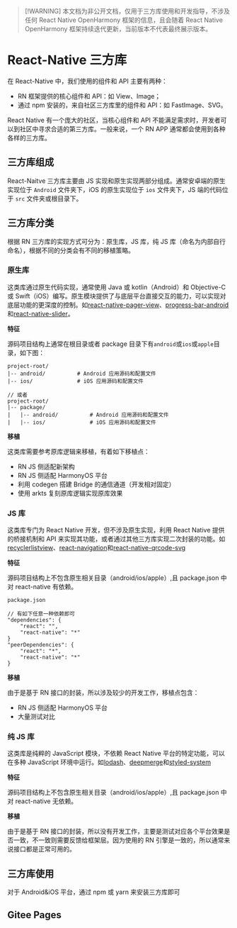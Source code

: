 > [!WARNING] 本文档为非公开文档，仅用于三方库使用和开发指导，不涉及任何 React Native OpenHarmony 框架的信息，且会随着 React Native OpenHarmony 框架持续迭代更新，当前版本不代表最终展示版本。

# React-Native 三方库

在 React-Native 中，我们使用的组件和 API 主要有两种：

- RN 框架提供的核心组件和 API：如 View、Image；
- 通过 npm 安装的，来自社区三方库里的组件和 API：如 FastImage、SVG。

React Native 有一个庞大的社区，当核心组件和 API 不能满足需求时，开发者可以到社区中寻求合适的第三方库。一般来说，一个 RN APP 通常都会使用到各种各样的三方库。

## 三方库组成

React-Naitve 三方库主要由 JS 实现和原生实现两部分组成。通常安卓端的原生实现位于 `Android` 文件夹下，iOS 的原生实现位于 `ios` 文件夹下，JS 端的代码位于 `src` 文件夹或根目录下。

## 三方库分类

根据 RN 三方库的实现方式可分为：原生库，JS 库，纯 JS 库（命名为内部自行命名），根据不同的分类会有不同的移植策略。

### 原生库

这类库通过原生代码实现，通常使用 Java 或 kotlin（Android）和 Objective-C 或 Swift（iOS）编写。原生模块提供了与底层平台直接交互的能力，可以实现对底层功能的更深度的控制。如[react-native-pager-view](https://github.com/callstack/react-native-pager-view)、[progress-bar-android](https://github.com/react-native-progress-view/progress-bar-android)和[react-native-slider](https://github.com/callstack/react-native-slider/tree/main)。

**特征**

源码项目结构上通常在根目录或者 package 目录下有`android`或`ios`或`apple`目录，如下图：

```
project-root/
|-- android/          # Android 应用源码和配置文件
|-- ios/              # iOS 应用源码和配置文件

// 或者
project-root/
|-- package/
|   |-- android/          # Android 应用源码和配置文件
|   |-- ios/              # iOS 应用源码和配置文件
```

**移植**

这类库需要参考原库逻辑来移植，有着如下移植点：

- RN JS 侧适配新架构
- RN JS 侧适配 HarmonyOS 平台
- 利用 codegen 搭建 Bridge 的通信通道（开发相对固定）
- 使用 arkts 复刻原库逻辑实现原库效果

### JS 库

这类库专门为 React Native 开发，但不涉及原生实现，利用 React Native 提供的桥接机制和 API 来实现其功能，或者通过其他三方库实现二次封装的功能。如[recyclerlistview](https://github.com/Flipkart/recyclerlistview)、[react-navigation](https://github.com/react-navigation/react-navigation)和[react-native-qrcode-svg](https://github.com/awesomejerry/react-native-qrcode-svg)

**特征**

源码项目结构上不包含原生相关目录（android/ios/apple）,且 package.json 中对 react-native 有依赖。

```
package.json

// 有如下任意一种依赖即可
"dependencies": {
	"react": "",
	"react-native": "*"
}
"peerDependencies": {
	"react": "*",
	"react-native": "*"
}
```

**移植**

由于是基于 RN 接口的封装，所以涉及较少的开发工作，移植点包含：

- RN JS 侧适配 HarmonyOS 平台
- 大量测试对比

### 纯 JS 库

这类库是纯粹的 JavaScript 模块，不依赖 React Native 平台的特定功能，可以在多种 JavaScript 环境中运行。如[lodash](https://github.com/lodash/lodash)、[deepmerge](https://github.com/TehShrike/deepmerge)和[styled-system](https://github.com/styled-system/styled-system)

**特征**

源码项目结构上不包含原生相关目录（android/ios/apple）,且 package.json 中对 react-native 无依赖。

**移植**

由于是基于 RN 接口的封装，所以没有开发工作，主要是测试对应各个平台效果是否一致，不一致则需要反馈给框架层。因为使用的 RN 引擎是一致的，所以通常来说接口都是正常可用的。

## 三方库使用

对于 Android&iOS 平台，通过 npm 或 yarn 来安装三方库即可

## Gitee Pages
